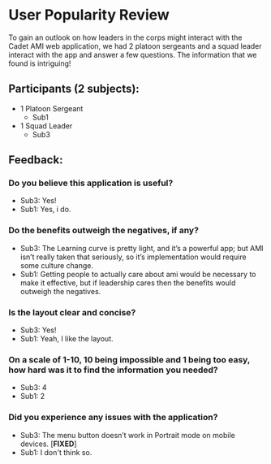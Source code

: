# User Popularity Review
To gain an outlook on how leaders in the corps might interact with the Cadet AMI web application, we had 2 platoon sergeants and a squad leader interact with the app and answer a few questions. The information that we found is intriguing!

## Participants (2 subjects):
- 1 Platoon Sergeant
	- Sub1
- 1 Squad Leader    
	- Sub3


## Feedback:
### Do you believe this application is useful?
- Sub3: Yes!
- Sub1: Yes, i do.

### Do the benefits outweigh the negatives, if any?
- Sub3: The Learning curve is pretty light, and it’s a powerful app; but AMI isn’t really taken that seriously, so it’s implementation would require some culture change.
- Sub1: Getting people to actually care about ami would be necessary to make it effective, but if leadership cares then the benefits would outweigh the negatives.

### Is the layout clear and concise?
- Sub3: Yes!
- Sub1: Yeah, I like the layout.

### On a scale of 1-10, 10 being impossible and 1 being too easy, how hard was it to find the information you needed?
- Sub3: 4
- Sub1: 2

### Did you experience any issues with the application?
- Sub3: The menu button doesn’t work in Portrait mode on mobile devices. [**FIXED**]
- Sub1: I don't think so.